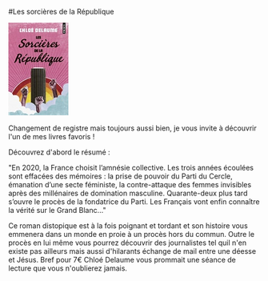 #Les sorcières de la République 

![image](images/LesSorcieres.jpg)

Changement de registre mais toujours aussi bien, je vous invite à découvrir l'un de mes livres favoris !

Découvrez d'abord le résumé :

"En 2020, la France choisit l’amnésie collective. 
Les trois années écoulées sont effacées des mémoires : la prise de pouvoir 
du Parti du Cercle, émanation d’une secte féministe, la contre-attaque des femmes invisibles
après des millénaires de domination masculine. 
Quarante-deux plus tard s’ouvre le procès de la fondatrice du Parti. 
Les Français vont enfin connaître la vérité sur le Grand Blanc…"

Ce roman distopique est à la fois poignant et tordant et son histoire vous emmenera dans un monde en proie à un procès hors du commun. 
Outre le procès en lui même vous pourrez découvrir des journalistes tel quil n'en existe pas ailleurs mais aussi d'hilarants échange de mail entre une déesse et Jésus.
Bref pour 7€ Chloé Delaume vous prommait une séance de lecture que vous n'oublierez jamais. 
